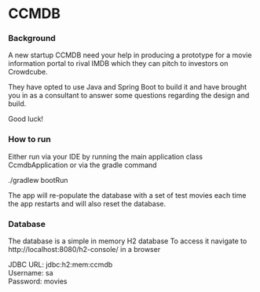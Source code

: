 # CCMDB

### Background
A new startup CCMDB need your help in producing a prototype for a movie information portal to rival IMDB which they can pitch to investors on Crowdcube. 

They have opted to use Java and Spring Boot to build it and have brought you in as a consultant to answer some questions regarding the design and build.   
  
Good luck!

### How to run
Either run via your IDE by running the main application class CcmdbApplication or via the gradle command  

./gradlew bootRun

The app will re-populate the database with a set of test movies each time the app restarts and will also reset the database.

### Database
The database is a simple in memory H2 database 
To access it navigate to http://localhost:8080/h2-console/ in a browser

JDBC URL: jdbc:h2:mem:ccmdb  
Username: sa  
Password: movies



